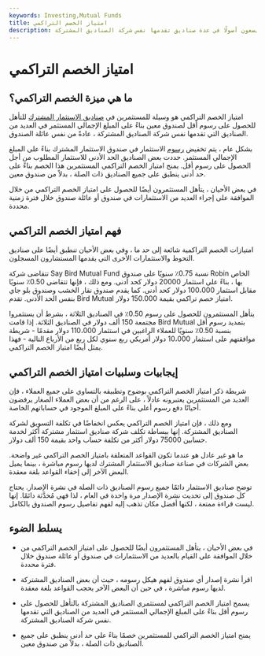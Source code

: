 ```yaml
---
keywords: Investing,Mutual Funds
title: امتياز الخصم التراكمي
description: يقدم امتياز الخصم التراكمي رسومًا أقل للعملاء الذين يضعون أصولًا في عدة صناديق تقدمها نفس شركة الصناديق المشتركة.
---
```


# امتياز الخصم التراكمي
## ما هي ميزة الخصم التراكمي؟

امتياز الخصم التراكمي هو وسيلة للمستثمرين في [صناديق الاستثمار المشترك](/mutualfund) للتأهل للحصول على رسوم أقل لصندوق معين بناءً على المبلغ الإجمالي المستثمر في العديد من الصناديق التي تقدمها نفس شركة الصناديق المشتركة ، عادةً من نفس عائلة الصندوق.

بشكل عام ، يتم تخفيض [رسوم](/load) الاستثمار في صندوق الاستثمار المشترك بناءً على المبلغ الإجمالي المستثمر. حددت بعض الصناديق الحد الأدنى للاستثمار المطلوب من أجل الحصول على رسوم أقل. يمنح امتياز الخصم التراكمي المستثمرين هذا الخصم بناءً على حد أدنى ينطبق على جميع الصناديق ذات الصلة ، بدلاً من صندوق معين.

في بعض الأحيان ، يتأهل المستثمرون أيضًا للحصول على امتياز الخصم التراكمي من خلال الموافقة على إجراء العديد من الاستثمارات في صندوق أو عائلة صندوق خلال فترة زمنية محددة.

## فهم امتياز الخصم التراكمي

امتيازات الخصم التراكمية شائعة إلى حد ما ، وفي بعض الأحيان تنطبق أيضًا على صناديق التحوط والاستثمارات الأخرى التي يقدمها المستشارون المسجلون.

تتقاضى شركة Say Bird Mutual Fund نسبة 0.75٪ سنويًا على صندوق Robin الخاص بها ، بناءً على استثمار 20000 دولار كحد أدنى. ومع ذلك ، فإنها تتقاضى 0.50٪ سنويًا مقابل استثمار 100،000 دولار كحد أدنى. كما يقدم صندوق نقار الخشب وصندوق بلو جاي بنفس الحد الأدنى. تقدم Bird Mutual امتياز خصم تراكمي بقيمة 150.000 دولار.

يتأهل المستثمرون للحصول على رسوم 0.50٪ في الصناديق الثلاثة ، بشرط أن يستثمروا مجتمعة 150 ألف دولار في الصناديق الثلاثة. إذا قامت Bird Mutual بتمديد رسوم أقل بنسبة 0.50٪ سنويًا للعملاء الراغبين في استثمار 110،000 دولار مقدمًا - شريطة موافقتهم على استثمار 10،000 دولار أمريكي ربع سنوي لكل ربع من الأرباع التالية - فهذا يمثل أيضًا امتياز الخصم التراكمي.

## إيجابيات وسلبيات امتياز الخصم التراكمي

شريطة ذكر امتياز الخصم التراكمي بوضوح وتطبيقه بالتساوي على جميع العملاء ، فإن العديد من المستثمرين يعتبرونه عادلاً ، على الرغم من أن بعض العملاء الصغار يرفضون أحيانًا دفع رسوم أعلى بناءً على المبلغ الموجود في حساباتهم الخاصة.

ومع ذلك ، فإن امتياز الخصم التراكمي يعكس انخفاضًا في تكلفة التسويق لشركة الصناديق المشتركة. إنها ببساطة تكلف شركة صناديق استثمار مشتركة أكثر لخدمة حسابين 75000 دولار أكثر من تكلفة حساب واحد بقيمة 150 ألف دولار.

ما هو غير عادل هو عندما تكون القواعد المتعلقة بامتياز الخصم التراكمي غير واضحة. بعض الشركات في صناعة صناديق الاستثمار المشترك لديها رسوم مباشرة ، بينما يميل البعض الآخر إلى إخفاء القواعد بلغة معقدة.

توضح صناديق الاستثمار دائمًا جميع رسوم الصناديق ذات الصلة في نشرة الإصدار. يحتاج كل صندوق إلى تحديث نشرة الإصدار مرة واحدة في العام ، لذا فهي مُحدَّثة دائمًا. إنها ليست قراءة ممتعة ، لكنها أفضل مكان تذهب إليه لفهم تفاصيل رسوم الصندوق بالكامل.

## يسلط الضوء

- في بعض الأحيان ، يتأهل المستثمرون أيضًا للحصول على امتياز الخصم التراكمي من خلال الموافقة على القيام بالعديد من الاستثمارات في صندوق أو عائلة صندوق خلال فترة محددة.

- اقرأ نشرة إصدار أي صندوق لفهم هيكل رسومه ، حيث أن بعض الصناديق المشتركة لديها رسوم مباشرة ، في حين أن البعض الآخر يحجب القواعد بلغة معقدة.

- يسمح امتياز الخصم التراكمي لمستثمري الصناديق المشتركة بالتأهل للحصول على رسوم أقل بناءً على المبلغ الإجمالي المستثمر في العديد من الصناديق التي تقدمها نفس شركة الصناديق المشتركة.

- يمنح امتياز الخصم التراكمي للمستثمرين خصمًا بناءً على حد أدنى ينطبق على جميع الصناديق ذات الصلة ، بدلاً من صندوق معين.

